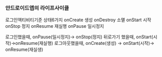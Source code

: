 ### 안드로이드앱의 라이프사이클
로그인액티비티기준 상태6가지
onCreate 생성
onDestroy 소멸
onStart 시작
onStop 정지
onResume 재실행
onPause 일시정지

로그인했을때, onPause(일시정지)→ onStop(정지)
뒤로가기 했을때, onStart(시작)→onResume(재실행)
로그아웃했을때, onCreate(생성) → onStart(시작)→ onResume(재실생)